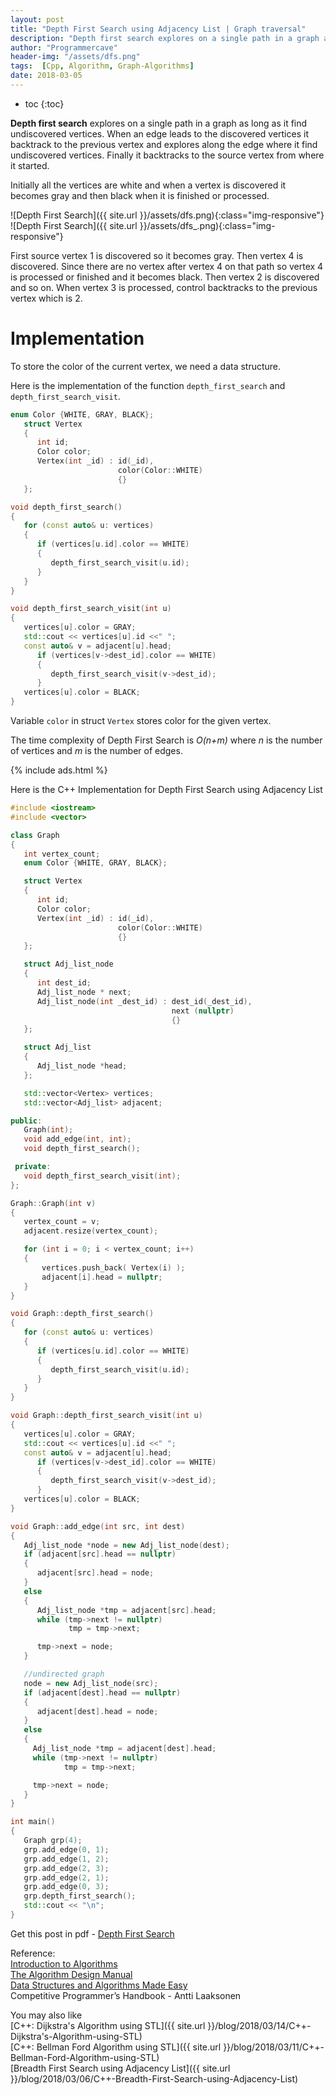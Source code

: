 ```yaml
---
layout: post
title: "Depth First Search using Adjacency List | Graph traversal"
description: "Depth first search explores on a single path in a graph as long as it find undiscovered vertices. When an edge leads to the discovered vertices it backtrack to the previous vertex and explores along the edge where it find undiscovered vertices. Finally it backtracks to the source vertex from where it started. "
author: "Programmercave"
header-img: "/assets/dfs.png"
tags:  [Cpp, Algorithm, Graph-Algorithms]
date: 2018-03-05
---
```

* toc
{:toc}

**Depth first search** explores on a single path in a graph as long as it find undiscovered vertices. When an edge leads to the discovered vertices it backtrack to the previous vertex and explores along the edge where it find undiscovered vertices. Finally it backtracks to the source vertex from where it started. 

Initially all the vertices are white and when a vertex is discovered it becomes gray and then black when it is finished or processed.

![Depth First Search]({{ site.url }}/assets/dfs.png){:class="img-responsive"}
![Depth First Search]({{ site.url }}/assets/dfs_.png){:class="img-responsive"}

First source vertex 1 is discovered so it becomes gray. Then vertex 4 is discovered. Since there are no vertex after vertex 4 on that path so vertex 4 is processed or finished and it becomes black. Then vertex 2 is discovered and so on. When vertex 3 is processed, control backtracks to the previous vertex which is 2.

<h1>Implementation</h1>

To store the color of the current vertex, we need a data structure.

Here is the implementation of the function `depth_first_search` and `depth_first_search_visit`.

```cpp
enum Color {WHITE, GRAY, BLACK};
   struct Vertex
   {
      int id;
      Color color;
      Vertex(int _id) : id(_id),
                        color(Color::WHITE)
                        {}
   };

void depth_first_search()
{
   for (const auto& u: vertices)
   {
      if (vertices[u.id].color == WHITE)
      {
         depth_first_search_visit(u.id);
      }
   }
}

void depth_first_search_visit(int u)
{
   vertices[u].color = GRAY;
   std::cout << vertices[u].id <<" ";
   const auto& v = adjacent[u].head;
      if (vertices[v->dest_id].color == WHITE)
      {
         depth_first_search_visit(v->dest_id);
      }
   vertices[u].color = BLACK;
}
```
Variable `color` in struct `Vertex` stores color for the given vertex.

The time complexity of Depth First Search is *O(n+m)* where *n* is the number of vertices and *m* is the number of edges.

{% include ads.html %}<br/>

Here is the C++ Implementation for Depth First Search using Adjacency List

```cpp
#include <iostream>
#include <vector>

class Graph
{
   int vertex_count;
   enum Color {WHITE, GRAY, BLACK};

   struct Vertex
   {
      int id;
      Color color;
      Vertex(int _id) : id(_id),
                        color(Color::WHITE)
                        {}
   };

   struct Adj_list_node
   {
      int dest_id;
      Adj_list_node * next;
      Adj_list_node(int _dest_id) : dest_id(_dest_id),
                                    next (nullptr)
                                    {}
   };

   struct Adj_list
   {
      Adj_list_node *head;
   };

   std::vector<Vertex> vertices;
   std::vector<Adj_list> adjacent;

public:
   Graph(int);
   void add_edge(int, int);
   void depth_first_search();

 private:
   void depth_first_search_visit(int);
};

Graph::Graph(int v)
{
   vertex_count = v;
   adjacent.resize(vertex_count);

   for (int i = 0; i < vertex_count; i++)
   {
       vertices.push_back( Vertex(i) );
       adjacent[i].head = nullptr;
   }
}

void Graph::depth_first_search()
{
   for (const auto& u: vertices)
   {
      if (vertices[u.id].color == WHITE)
      {
         depth_first_search_visit(u.id);
      }
   }
}

void Graph::depth_first_search_visit(int u)
{
   vertices[u].color = GRAY;
   std::cout << vertices[u].id <<" ";
   const auto& v = adjacent[u].head;
      if (vertices[v->dest_id].color == WHITE)
      {
         depth_first_search_visit(v->dest_id);
      }
   vertices[u].color = BLACK;
}

void Graph::add_edge(int src, int dest)
{
   Adj_list_node *node = new Adj_list_node(dest);
   if (adjacent[src].head == nullptr)
   {
      adjacent[src].head = node;
   }
   else
   {
      Adj_list_node *tmp = adjacent[src].head;
      while (tmp->next != nullptr)
             tmp = tmp->next;

      tmp->next = node;
   }

   //undirected graph
   node = new Adj_list_node(src);
   if (adjacent[dest].head == nullptr)
   {
      adjacent[dest].head = node;
   }
   else
   {
     Adj_list_node *tmp = adjacent[dest].head;
     while (tmp->next != nullptr)
            tmp = tmp->next;

     tmp->next = node;
   }
}

int main()
{
   Graph grp(4);
   grp.add_edge(0, 1);
   grp.add_edge(1, 2);
   grp.add_edge(2, 3);
   grp.add_edge(2, 1);
   grp.add_edge(0, 3);
   grp.depth_first_search();
   std::cout << "\n";
}
```

Get this post in pdf - [Depth First Search](https://www.file-up.org/jmjjxa9mboq7)

Reference:<br/>
[Introduction to Algorithms](https://amzn.to/2OarGBs)<br/>
[The Algorithm Design Manual](https://amzn.to/2CH9h9Z)<br/>
[Data Structures and Algorithms Made Easy](https://amzn.to/2NLM0dd)<br/>
Competitive Programmer’s Handbook - Antti Laaksonen<br/>

 <input type="hidden" name="IL_IN_ARTICLE"> 
You may also like<br/>
[C++: Dijkstra's Algorithm using STL]({{ site.url }}/blog/2018/03/14/C++-Dijkstra's-Algorithm-using-STL)<br/>
[C++: Bellman Ford Algorithm using STL]({{ site.url }}/blog/2018/03/11/C++-Bellman-Ford-Algorithm-using-STL)<br/>
[Breadth First Search using Adjacency List]({{ site.url }}/blog/2018/03/06/C++-Breadth-First-Search-using-Adjacency-List)<br/>


